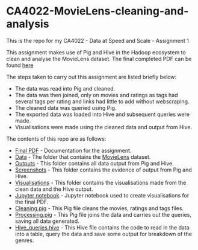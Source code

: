 # CA4022-MovieLens-cleaning-and-analysis

This is the repo for my CA4022 - Data at Speed and Scale - Assignment 1

This assignment makes use of Pig and Hive in the Hadoop ecosystem to clean and analyse the MovieLens dataset.
The final completed PDF can be found [here](CA4022-Adam-Tegart-MovieLens_dataset_analysis.pdf)

The steps taken to carry out this assignment are listed briefly below:

+ The data was read into Pig and cleaned.
+ The data was then joined, only on movies and ratings as tags had several tags per rating and links had little to add without webscraping.
+ The cleaned data was queried using Pig.
+ The exported data was loaded into Hive and subsequent queries were made.
+ Visualisations were made using the cleaned data and output from Hive.

The contents of this repo are as follows:

+ [Final PDF](CA4022-Adam-Tegart-MovieLens_dataset_analysis.pdf) - Documentation for the assignment.
+ [Data](data) - The folder that contains the [MovieLens](https://grouplens.org/datasets/movielens/) dataset.
+ [Outputs](outputs) - This folder contains all data output from Pig and Hive.
+ [Screenshots](screenshots) - This folder contains the evidence of output from Pig and Hive.
+ [Visualisations](visualisations) - This folder contains the visualisations made from the clean data and the Hive output.
+ [Jupyter notebook](CA4022-Apache-Pig-and-Hive-Visualisations.ipynb) - Jupyter notebook used to create visualisations for the final PDF.
+ [Cleaning.pig](cleaning.pig) - This Pig file cleans the movies, ratings and tags files.
+ [Processing.pig](processing.pig) - This Pig file joins the data and carries out the queries, saving all data generated.
+ [Hive_queries.hive](hive_queries.hive) - This Hive file contains the code to read in the data into a table, query the data and save some output for breakdown of the genres.
